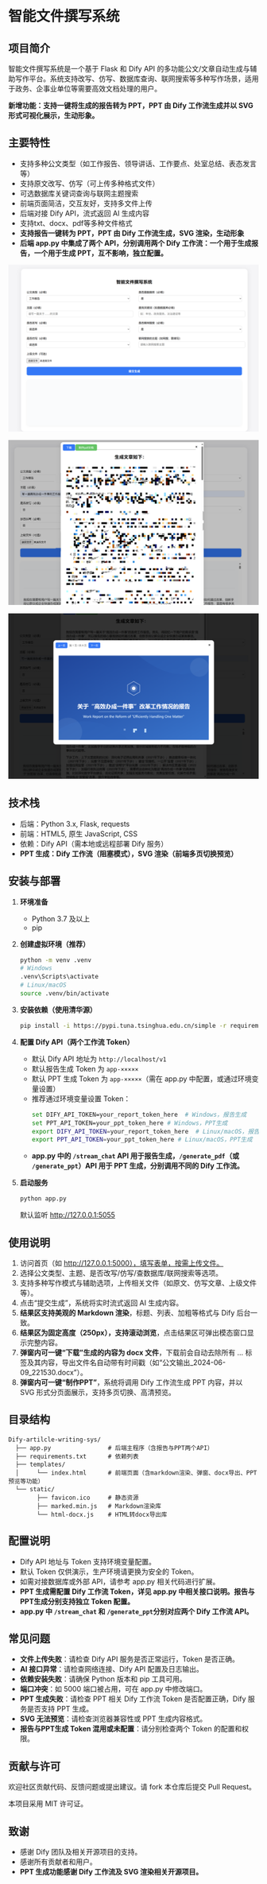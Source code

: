 # 智能文件撰写系统

## 项目简介

智能文件撰写系统是一个基于 Flask 和 Dify API 的多功能公文/文章自动生成与辅助写作平台。系统支持改写、仿写、数据库查询、联网搜索等多种写作场景，适用于政务、企事业单位等需要高效文档处理的用户。

**新增功能：支持一键将生成的报告转为 PPT，PPT 由 Dify 工作流生成并以 SVG 形式可视化展示，生动形象。**

## 主要特性

- 支持多种公文类型（如工作报告、领导讲话、工作要点、处室总结、表态发言等）
- 支持原文改写、仿写（可上传多种格式文件）
- 可选数据库关键词查询与联网主题搜索
- 前端页面简洁，交互友好，支持多文件上传
- 后端对接 Dify API，流式返回 AI 生成内容
- 支持txt、docx、pdf等多种文件格式
- **支持报告一键转为 PPT，PPT 由 Dify 工作流生成，SVG 渲染，生动形象**
- **后端 app.py 中集成了两个 API，分别调用两个 Dify 工作流：一个用于生成报告，一个用于生成 PPT，互不影响，独立配置。**

![系统启动界面](static/启动界面截图.png)

![生成文章界面](static/生成文章截图.png)

![生成PPT界面](static/生成PPT截图.png)

## 技术栈

- 后端：Python 3.x, Flask, requests
- 前端：HTML5, 原生 JavaScript, CSS
- 依赖：Dify API（需本地或远程部署 Dify 服务）
- **PPT 生成：Dify 工作流（阻塞模式），SVG 渲染（前端多页切换预览）**

## 安装与部署

1. **环境准备**
   - Python 3.7 及以上
   - pip

2. **创建虚拟环境（推荐）**
   ```bash
   python -m venv .venv
   # Windows
   .venv\Scripts\activate
   # Linux/macOS
   source .venv/bin/activate
   ```

3. **安装依赖（使用清华源）**
   ```bash
   pip install -i https://pypi.tuna.tsinghua.edu.cn/simple -r requirements.txt
   ```

4. **配置 Dify API（两个工作流 Token）**
   - 默认 Dify API 地址为 `http://localhost/v1`
   - 默认报告生成 Token 为 `app-×××××`
   - 默认 PPT 生成 Token 为 `app-×××××`（需在 app.py 中配置，或通过环境变量设置）
   - 推荐通过环境变量设置 Token：
     ```bash
     set DIFY_API_TOKEN=your_report_token_here  # Windows，报告生成
     set PPT_API_TOKEN=your_ppt_token_here # Windows，PPT生成
     export DIFY_API_TOKEN=your_report_token_here  # Linux/macOS，报告生成
     export PPT_API_TOKEN=your_ppt_token_here # Linux/macOS，PPT生成
     ```
   - **app.py 中的 `/stream_chat` API 用于报告生成，`/generate_pdf`（或 `/generate_ppt`）API 用于 PPT 生成，分别调用不同的 Dify 工作流。**

5. **启动服务**
   ```bash
   python app.py
   ```
   默认监听 http://127.0.0.1:5055

## 使用说明

1. 访问首页（如 http://127.0.0.1:5000），填写表单，按需上传文件。
2. 选择公文类型、主题、是否改写/仿写/查数据库/联网搜索等选项。
3. 支持多种写作模式与辅助选项，上传相关文件（如原文、仿写文章、上级文件等）。
4. 点击“提交生成”，系统将实时流式返回 AI 生成内容。
5. **结果区支持美观的 Markdown 渲染**，标题、列表、加粗等格式与 Dify 后台一致。
6. **结果区为固定高度（250px），支持滚动浏览**，点击结果区可弹出模态窗口显示完整内容。
7. **弹窗内可一键“下载”生成的内容为 docx 文件**，下载前会自动去除所有 <think>…</think> 标签及其内容，导出文件名自动带有时间戳（如“公文输出_2024-06-09_221530.docx”）。
8. **弹窗内可一键“制作PPT”**，系统将调用 Dify 工作流生成 PPT 内容，并以 SVG 形式分页面展示，支持多页切换、高清预览。

## 目录结构

```
Dify-artilcle-writing-sys/
  ├── app.py                # 后端主程序（含报告与PPT两个API）
  ├── requirements.txt      # 依赖列表
  ├── templates/
  │     └── index.html      # 前端页面（含markdown渲染、弹窗、docx导出、PPT预览等功能）
  └── static/
        ├── favicon.ico     # 静态资源
        ├── marked.min.js   # Markdown渲染库
        └── html-docx.js    # HTML转docx导出库
```

## 配置说明

- Dify API 地址与 Token 支持环境变量配置。
- 默认 Token 仅供演示，生产环境请更换为安全的 Token。
- 如需对接数据库或外部 API，请参考 app.py 相关代码进行扩展。
- **PPT 生成需配置 Dify 工作流 Token，详见 app.py 中相关接口说明。报告与PPT生成分别支持独立 Token 配置。**
- **app.py 中 `/stream_chat` 和 `/generate_ppt`分别对应两个 Dify 工作流 API。**

## 常见问题

- **文件上传失败**：请检查 Dify API 服务是否正常运行，Token 是否正确。
- **AI 接口异常**：请检查网络连接、Dify API 配置及日志输出。
- **依赖安装失败**：请确保 Python 版本和 pip 工具可用。
- **端口冲突**：如 5000 端口被占用，可在 app.py 中修改端口。
- **PPT 生成失败**：请检查 PPT 相关 Dify 工作流 Token 是否配置正确，Dify 服务是否支持 PPT 生成。
- **SVG 无法预览**：请检查浏览器兼容性或 PPT 生成内容格式。
- **报告与PPT生成 Token 混用或未配置**：请分别检查两个 Token 的配置和权限。

## 贡献与许可

欢迎社区贡献代码、反馈问题或提出建议。请 fork 本仓库后提交 Pull Request。

本项目采用 MIT 许可证。

## 致谢

- 感谢 Dify 团队及相关开源项目的支持。
- 感谢所有贡献者和用户。
- **PPT 生成功能感谢 Dify 工作流及 SVG 渲染相关开源项目。** 